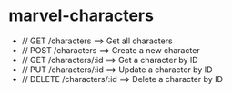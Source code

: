 # marvel-characters

* // GET /characters ==> Get all characters
* // POST /characters ==> Create a new character
* // GET /characters/:id ==> Get a character by ID
* // PUT /characters/:id ==> Update a character by ID
* // DELETE /characters/:id ==> Delete a character by ID